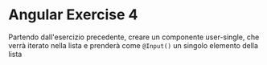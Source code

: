# Angular Exercise 4

Partendo dall'esercizio precedente, creare un componente user-single, che verrà iterato nella lista e prenderà come `@Input()` un singolo elemento della lista

